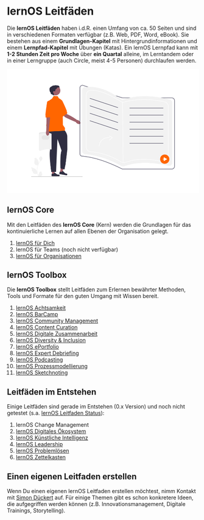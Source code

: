 <style>
  .md-content__button {
    display: none;
  }
</style>

# lernOS Leitfäden
Die **lernOS Leitfäden** haben i.d.R. einen Umfang von ca. 50 Seiten und sind in verschiedenen Formaten verfügbar (z.B. Web, PDF, Word, eBook). Sie bestehen aus einem **Grundlagen-Kapitel** mit Hintergrundinformationen und einem **Lernpfad-Kapitel** mit Übungen (Katas). Ein lernOS Lernpfad kann mit **1-2 Stunden Zeit pro Woche** über **ein Quartal** alleine, im Lerntandem oder in einer Lerngruppe (auch Circle, meist 4-5 Personen) durchlaufen werden.

![Person mit einem Buch in der Hand](./images/undraw_Books_re_8gea.png)

## lernOS Core
Mit den Leitfäden des **lernOS Core** (Kern) werden die Grundlagen für das kontinuierliche Lernen auf allen Ebenen der Organisation gelegt.

1. [lernOS für Dich](../lernos-for-you/)
1. lernOS für Teams (noch nicht verfügbar)
1. [lernOS für Organisationen](../lernos-for-organizations/)

## lernOS Toolbox
Die **lernOS Toolbox** stellt Leitfäden zum Erlernen bewährter Methoden, Tools und Formate für den guten Umgang mit Wissen bereit.

1. [lernOS Achtsamkeit](https://cogneon.github.io/lernos-achtsamkeit/de/)
1. [lernOS BarCamp](https://cogneon.github.io/lernos-barcamp/de/)
1. [lernOS Community Management](https://cogneon.github.io/lernos-cmgmt/de/)
1. [lernOS Content Curation](https://cogneon.github.io/lernos-content-curation/de/)
1. [lernOS Digitale Zusammenarbeit](https://cogneon.github.io/lernos-digitale-zusammenarbeit/de/)
1. [lernOS Diversity & Inclusion](https://cogneon.github.io/lernos-diversity/de/)
1. [lernOS ePortfolio](https://cogneon.github.io/lernos-eportfolio/de/)
1. [lernOS Expert Debriefing](https://cogneon.github.io/lernos-expert-debriefing/de/)
1. [lernOS Podcasting](https://cogneon.github.io/lernos-podcasting/de/)
1. [lernOS Prozessmodellierung](https://cogneon.github.io/lernos-prozessmodellierung/de/)
1. [lernOS Sketchnoting](https://cogneon.github.io/lernos-sketchnoting/de/)

## Leitfäden im Entstehen
Einige Leitfäden sind gerade im Entstehen (0.x Version) und noch nicht getestet (s.a. [lernOS Leitfaden Status](https://community.cogneon.de/t/lernos-leitfaden-status/3908)):

1. lernOS Change Management
1. [lernOS Digitales Ökosystem](https://cogneon.github.io/lernos-digitales-oekosystem/de/)
1. [lernOS Künstliche Intelligenz](https://cogneon.github.io/lernos-ai/de/)
1. [lernOS Leadership](https://cogneon.github.io/lernos-leadership/de/)
1. [lernOS Problemlösen](https://cogneon.github.io/lernos-problem-solving/de/)
1. [lernOS Zettelkasten](https://cogneon.github.io/lernos-zettelkasten/de/)

## Einen eigenen Leitfaden erstellen
Wenn Du einen eigenen lernOS Leitfaden erstellen möchtest, nimm Kontakt mit [Simon Dückert](https://www.linkedin.com/in/simondueckert/) auf. Für einige Themen gibt es schon konkretere Ideen, die aufgegriffen werden können (z.B. Innovationsmanagement, Digitale Trainings, Storytelling). 
